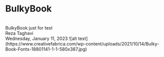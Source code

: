 # BulkyBook
<br />
BulkyBook just for test
<br />
Reza Taghavi
<br />
Wednesday, January 11, 2023
![alt text](https://www.creativefabrica.com/wp-content/uploads/2021/10/14/Bulky-Book-Fonts-18801141-1-1-580x387.jpg)
